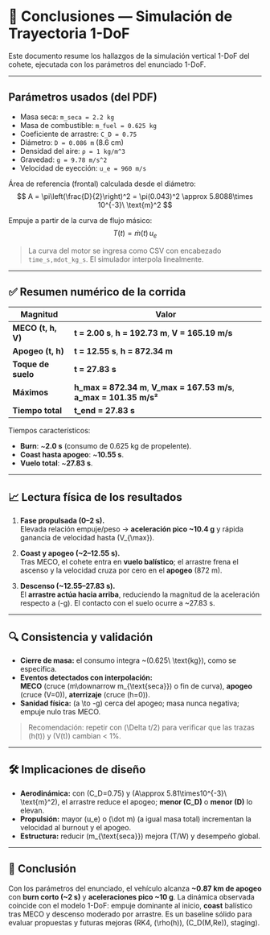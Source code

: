 # 🧩 Conclusiones — Simulación de Trayectoria 1-DoF

Este documento resume los hallazgos de la simulación vertical 1-DoF del cohete, ejecutada con los parámetros del enunciado 1-DoF.

---

## Parámetros usados (del PDF)

- Masa seca: `m_seca = 2.2 kg`  
- Masa de combustible: `m_fuel = 0.625 kg`  
- Coeficiente de arrastre: `C_D = 0.75`  
- Diámetro: `D = 0.086 m` (8.6 cm)  
- Densidad del aire: `ρ = 1 kg/m^3`  
- Gravedad: `g = 9.78 m/s^2`  
- Velocidad de eyección: `u_e = 960 m/s`

Área de referencia (frontal) calculada desde el diámetro:
$$
A = \pi\left(\frac{D}{2}\right)^2 = \pi(0.043)^2 \approx 5.8088\times 10^{-3}\ \text{m}^2
$$

Empuje a partir de la curva de flujo másico:
$$
T(t) = \dot m(t)\,u_e
$$

> La curva del motor se ingresa como CSV con encabezado `time_s,mdot_kg_s`. El simulador interpola linealmente.

---

## ✅ Resumen numérico de la corrida

| Magnitud | Valor |
|---|---|
| **MECO (t, h, V)** | **t = 2.00 s**, **h = 192.73 m**, **V = 165.19 m/s** |
| **Apogeo (t, h)** | **t = 12.55 s**, **h = 872.34 m** |
| **Toque de suelo** | **t = 27.83 s** |
| **Máximos** | **h_max = 872.34 m**, **V_max = 167.53 m/s**, **a_max = 101.35 m/s²** |
| **Tiempo total** | **t_end = 27.83 s** |

Tiempos característicos:
- **Burn**: ~**2.0 s** (consumo de 0.625 kg de propelente).  
- **Coast hasta apogeo**: ~**10.55 s**.  
- **Vuelo total**: ~**27.83 s**.

---

## 📈 Lectura física de los resultados

1. **Fase propulsada (0–2 s).**  
   Elevada relación empuje/peso → **aceleración pico ~10.4 g** y rápida ganancia de velocidad hasta \(V_{\max}\).

2. **Coast y apogeo (~2–12.55 s).**  
   Tras MECO, el cohete entra en **vuelo balístico**; el arrastre frena el ascenso y la velocidad cruza por cero en el **apogeo** (872 m).

3. **Descenso (~12.55–27.83 s).**  
   El **arrastre actúa hacia arriba**, reduciendo la magnitud de la aceleración respecto a \(-g\). El contacto con el suelo ocurre a ~27.83 s.

---

## 🔍 Consistencia y validación

- **Cierre de masa:** el consumo integra ~\(0.625\ \text{kg}\), como se especifica.  
- **Eventos detectados con interpolación:**  
  **MECO** (cruce \(m\downarrow m_{\text{seca}}\) o fin de curva), **apogeo** (cruce \(V=0\)), **aterrizaje** (cruce \(h=0\)).  
- **Sanidad física:** \(a \to -g\) cerca del apogeo; masa nunca negativa; empuje nulo tras MECO.

> Recomendación: repetir con \(\Delta t/2\) para verificar que las trazas \(h(t)\) y \(V(t)\) cambian < 1%.

---

## 🛠️ Implicaciones de diseño

- **Aerodinámica:** con \(C_D=0.75\) y \(A\approx 5.81\times10^{-3}\ \text{m}^2\), el arrastre reduce el apogeo; **menor \(C_D\)** o **menor \(D\)** lo elevan.  
- **Propulsión:** mayor \(u_e\) o \(\dot m\) (a igual masa total) incrementan la velocidad al burnout y el apogeo.  
- **Estructura:** reducir \(m_{\text{seca}}\) mejora \(T/W\) y desempeño global.

---

## 📌 Conclusión

Con los parámetros del enunciado, el vehículo alcanza **~0.87 km de apogeo** con **burn corto (~2 s)** y **aceleraciones pico ~10 g**. La dinámica observada coincide con el modelo 1-DoF: empuje dominante al inicio, **coast** balístico tras MECO y descenso moderado por arrastre. Es un baseline sólido para evaluar propuestas y futuras mejoras (RK4, \(\rho(h)\), \(C_D(M,Re)\), staging).
